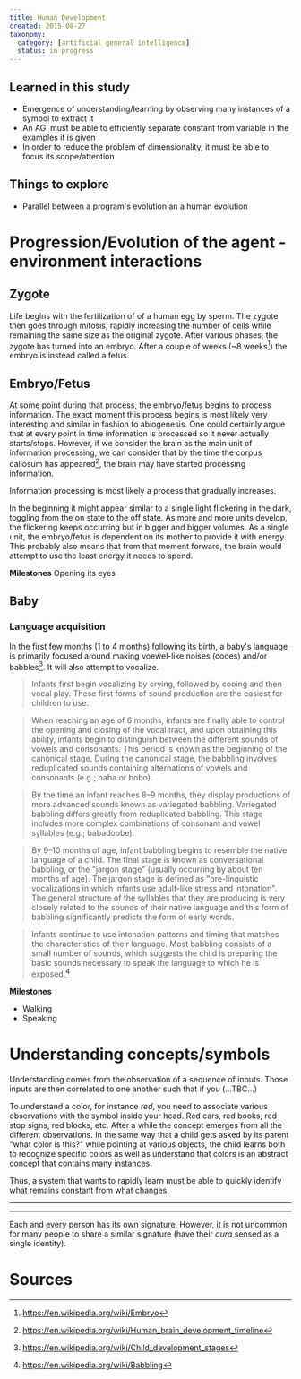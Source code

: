 ```yaml
---
title: Human Development
created: 2015-08-27
taxonomy:
  category: [artificial general intelligence]
  status: in progress
---
```


## Learned in this study

* Emergence of understanding/learning by observing many instances of a symbol to extract it
* An AGI must be able to efficiently separate constant from variable in the examples it is given
* In order to reduce the problem of dimensionality, it must be able to focus its scope/attention

## Things to explore

* Parallel between a program's evolution an a human evolution

# Progression/Evolution of the agent - environment interactions

## Zygote

Life begins with the fertilization of of a human egg by sperm. The zygote then goes through mitosis, rapidly increasing the number of cells while remaining the same size as the original zygote. After various phases, the zygote has turned into an embryo. After a couple of weeks (~8 weeks[^1]) the embryo is instead called a fetus.

## Embryo/Fetus

At some point during that process, the embryo/fetus begins to process information. The exact moment this process begins is most likely very interesting and similar in fashion to abiogenesis. One could certainly argue that at every point in time information is processed so it never actually starts/stops. However, if we consider the brain as the main unit of information processing, we can consider that by the time the corpus callosum has appeared[^2], the brain may have started processing information.

Information processing is most likely a process that gradually increases.

In the beginning it might appear similar to a single light flickering in the dark, toggling from the on state to the off state. As more and more units develop, the flickering keeps occurring but in bigger and bigger volumes. As a single unit, the embryo/fetus is dependent on its mother to provide it with energy. This probably also means that from that moment forward, the brain would attempt to use the least energy it needs to spend.

**Milestones** Opening its eyes

## Baby

### Language acquisition

In the first few months (1 to 4 months) following its birth, a baby's language is primarily focused around making voewel-like noises (cooes) and/or babbles[^3]. It will also attempt to vocalize.

>Infants first begin vocalizing by crying, followed by cooing and then vocal play. These first forms of sound production are the easiest for children to use.

>When reaching an age of 6 months, infants are finally able to control the opening and closing of the vocal tract, and upon obtaining this ability, infants begin to distinguish between the different sounds of vowels and consonants. This period is known as the beginning of the canonical stage. During the canonical stage, the babbling involves reduplicated sounds containing alternations of vowels and consonants (e.g.; baba or bobo).

>By the time an infant reaches 8–9 months, they display productions of more advanced sounds known as variegated babbling. Variegated babbling differs greatly from reduplicated babbling. This stage includes more complex combinations of consonant and vowel syllables (e.g.; babadoobe).

>By 9–10 months of age, infant babbling begins to resemble the native language of a child. The final stage is known as conversational babbling, or the "jargon stage" (usually occurring by about ten months of age). The jargon stage is defined as "pre-linguistic vocalizations in which infants use adult-like stress and intonation". The general structure of the syllables that they are producing is very closely related to the sounds of their native language and this form of babbling significantly predicts the form of early words.

>Infants continue to use intonation patterns and timing that matches the characteristics of their language. Most babbling consists of a small number of sounds, which suggests the child is preparing the basic sounds necessary to speak the language to which he is exposed.[^5]

**Milestones**
* Walking
* Speaking

# Understanding concepts/symbols

Understanding comes from the observation of a sequence of inputs. Those inputs are then correlated to one another such that if you (...TBC...)

To understand a color, for instance *red*, you need to associate various observations with the symbol inside your head. Red cars, red books, red stop signs, red blocks, etc. After a while the concept emerges from all the different observations. In the same way that a child gets asked by its parent "what color is this?" while pointing at various objects, the child learns both to recognize specific colors as well as understand that colors is an abstract concept that contains many instances.

Thus, a system that wants to rapidly learn must be able to quickly identify what remains constant from what changes.

---

---

Each and every person has its own signature. However, it is not uncommon for many people to share a similar signature (have their *aura* sensed as a single identity).

# Sources

[^1]: https://en.wikipedia.org/wiki/Embryo
[^2]: https://en.wikipedia.org/wiki/Human_brain_development_timeline
[^3]: https://en.wikipedia.org/wiki/Child_development_stages
[^4]: https://en.wikipedia.org/wiki/Language_acquisition
[^5]: https://en.wikipedia.org/wiki/Babbling
[^6]: https://en.wikipedia.org/wiki/Critical_period
